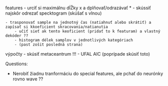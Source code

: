 features
    - urciť si maximálnu dĺŽky x a dplňovať/odrazávať *
        - skússiť najskôr odrezať specktogram (skúšať s vlnou)

    - trasponovať sample na jednotný čas (natiahnuť alebo skrátiť) a zapísať si kkoeficient skracovania/natianutia
        - učiť sieť ak tento keoficient (pridať to k featuram) a vlastný dekóder ??
        - histogram délek samplov v jednotlivých kategóriach
        - (past zošit posledná strana)

výpočty
    - skúsiť metaceantrum  !!!
    - UFAL AIC (poprípade skúsiť toto) 

Questions: 
- Nerobiť žiadnu tranformáciu do special features, ale pchať do neurónky rovno wave ?? 